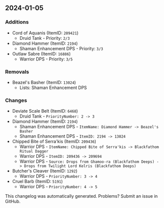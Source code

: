 ## 2024-01-05



### Additions

* Cord of Aquanis (ItemID: `209421`)
  * Druid Tank - Priority: `2/3`
* Diamond Hammer (ItemID: `2194`)
  * Shaman Enhancement DPS - Priority: `3/3`
* Outlaw Sabre (ItemID: `16886`)
  * Warrior DPS - Priority: `3/5`


### Removals

* Beazel's Basher (ItemID: `13024`)
  * Lists: Shaman Enhancement DPS


### Changes

* Deviate Scale Belt (ItemID: `6468`)
  * Druid Tank - `PriorityNumber: 2 -> 3`
* Diamond Hammer (ItemID: `2194`)
  * Shaman Enhancement DPS - `ItemName: Diamond Hammer -> Beazel's Basher`
  * Shaman Enhancement DPS - `ItemID: 2194 -> 13024`
* Chipped Bite of Serra'kis (ItemID: `209436`)
  * Warrior DPS - `ItemName: Chipped Bite of Serra'kis -> Blackfathom Ritual Dagger`
  * Warrior DPS - `ItemID: 209436 -> 209694`
  * Warrior DPS - `Source: Drops from Ghamoo-ra (Blackfathom Deeps) -> Drops from Twilight Lord Kelris (Blackfathom Deeps)`
* Butcher's Cleaver (ItemID: `1292`)
  * Warrior DPS - `PriorityNumber: 3 -> 4`
* Cruel Barb (ItemID: `5191`)
  * Warrior DPS - `PriorityNumber: 4 -> 5`


This changelog was automatically generated. Problems? Submit an issue in GitHub.
